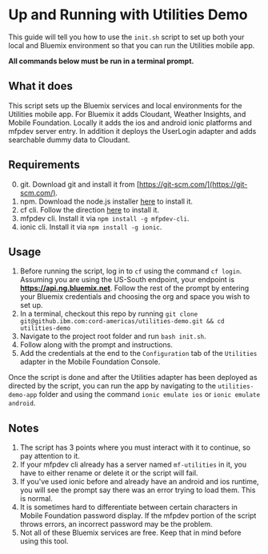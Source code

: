# Up and Running with Utilities Demo

This guide will tell you how to use the `init.sh` script to set up both your local and Bluemix environment so that you can run the Utilities mobile app.

**All commands below must be run in a terminal prompt.**

## What it does
This script sets up the Bluemix services and local environments for the Utilities mobile app. For Bluemix it adds Cloudant, Weather Insights, and Mobile Foundation. Locally it adds the ios and android ionic platforms and mfpdev server entry. In addition it deploys the UserLogin adapter and adds searchable dummy data to Cloudant.

## Requirements
0. git. Download git and install it from [https://git-scm.com/](https://git-scm.com/).
1. npm. Download the node.js installer [here](https://nodejs.org/en/) to install it.
2. cf cli. Follow the direction [here](https://docs.cloudfoundry.org/cf-cli/install-go-cli.html) to install it.
3. mfpdev cli. Install it via `npm install -g mfpdev-cli`.
4. ionic cli. Install it via `npm install -g ionic`.

## Usage
1. Before running the script, log in to `cf` using the command `cf login`. Assuming you are using the US-South endpoint, your endpoint is **https://api.ng.bluemix.net**. Follow the rest of the prompt by entering your Bluemix credentials and choosing the org and space you wish to set up.
2. In a terminal, checkout this repo by running `git clone git@github.ibm.com:cord-americas/utilities-demo.git && cd utilities-demo`
2. Navigate to the project root folder and run `bash init.sh`.
3. Follow along with the prompt and instructions.
4. Add the credentials at the end to the `Configuration` tab of the `Utilities` adapter in the Mobile Foundation Console.

Once the script is done and after the Utilities adapter has been deployed as directed by the script, you can run the app by navigating to the `utilities-demo-app` folder and using the command `ionic emulate ios` or `ionic emulate android`.

## Notes
1. The script has 3 points where you must interact with it to continue, so pay attention to it.
2. If your mfpdev cli already has a server named `mf-utilities` in it, you have to either rename or delete it or the script will fail.
3. If you've used ionic before and already have an android and ios runtime, you will see the prompt say there was an error trying to load them. This is normal.
4. It is sometimes hard to differentiate between certain characters in Mobile Foundation password display. If the mfpdev portion of the script throws errors, an incorrect password may be the problem.
5. Not all of these Bluemix services are free. Keep that in mind before using this tool.
